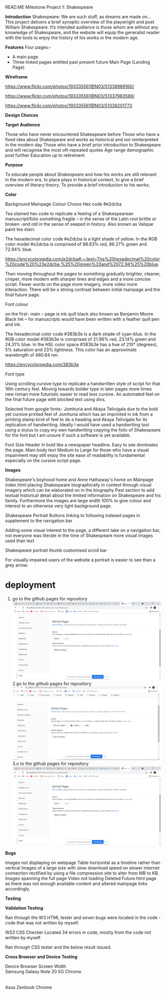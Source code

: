 READ.ME 
Milestone Project 1: Shakespeare

<strong>Introduction</strong>
Shakespeare: We are such stuff, as dreams are made on…
This project delivers a brief synoptic overview of the playwright and poet William Shakespeare. It’s intended audience is those whom are without any knowledge of Shakespeare, and the website will equip the generalist reader with the tools to enjoy the history of his works in the modern age. 

 <strong>Features</strong>
Four pages:-
-	A main page
-	Three linked pages entitled past present future 
Main Page (Landing Page)

 <strong>Wireframe</strong>

 https://www.flickr.com/photos/193335561@N03/51338989160/
 
 https://www.flickr.com/photos/193335561@N03/51337983586/
 
 https://www.flickr.com/photos/193335561@N03/51338201773
 
 <strong>Design Choices</strong>

 <strong>Target Audience</strong>

Those who have never encountered Shakespeare before
Those who have a fixed idea about Shakespeare and works as historical and not reinterpreted in the modern day
Those who have a brief prior introduction to Shakespeare and will recognise the most oft-repeated quotes
Age range demographic post further Education up to retirement

 <strong>Purpose </strong>

To educate people about Shakespeare and how his works are still relevant in the modern era, to place plays in historical context, to give a brief overview of literary theory. To provide a brief introduction to his works.  

 <strong>Color </strong>

Background Mainpage Colour Choice Hex code #e2dcba 

Tea stained hex code to replicate a feeling of a Shakespearean manuscript/folio something fragile – in the sense of the Latin root brittle or broken -and old in the sense of seeped in history.  Also known as Valspar paint tea stain:

The hexadecimal color code #e2dcba is a light shade of yellow. In the RGB color model #e2dcba is comprised of 88.63% red, 86.27% green and 72.94% blue.

https://encycolorpedia.com/e2dcba#:~:text=The%20hexadecimal%20color%20code%20%23e2dcba,%25%20green%20and%2072.94%25%20blue.

Then moving throughout the pages to something gradually brighter, cleaner, crisper, more modern with sharper lines and edges and a more concise script. Fewer words on the page more imagery, more video more interaction. There will be a strong contrast between initial mainpage and the final future page. 

Font colour

 on the first- main – page is ink quill black also known as Benjamin Moore Black Ink – for manuscripts would have been written with a feather quill pen and ink. 

 The hexadecimal color code #383b3e is a dark shade of cyan-blue. In the RGB color model #383b3e is comprised of 21.96% red, 23.14% green and 24.31% blue. In the HSL color space #383b3e has a hue of 210° (degrees), 5% saturation and 23% lightness. This color has an approximate wavelength of 480.84 nm.

 https://encycolorpedia.com/383b3e

Font type 

Using scrolling cursive type to replicate a handwritten style of script for that 16th century feel. Moving towards bolder type in later pages more times new roman more futuristic easier to read less cursive. An automated feel on the final future page with blocked text using divs. 

Selected from google fonts- Jomhuria and Akaya Telivigala due to the bold yet cursive printed feel of Jomhuria which has an imprinted in ink from  a printing stamp kind of feel to do a heading and Akaya Telivigala for its replication of handwriting. Ideally I would have used a handwriting tool using a stylus to copy my own handwriting copying the folio of Shakespeare for the font but I am unsure if such a software is yet available. 

Font Size
Header In bold like a newspaper headline. Easy to see dominates the page. 
Main body text Medium to Large for those who have a visual impairment may still enjoy the site ease of readability is fundamental especially on the cursive script page. 

 <strong>Images </strong>

Shakespeare's boyhood home and Anne Hathaway's home on Mainpage index.html placing Shakespeare biographically in context through visual imagery which can be elaborated on in the biography Past section to add textual historical detail about the limited information on Shakespeare and his family. Furthermore the images are large width 100% to give colour and interest to an otherwise very light background page. 

Shakespeare Portrait Buttons linking to following indexed pages in supplement to the navigation bar

Adding some visual interest to the page, a different take on a navigation bar, not everyone was literate in the time of Shakespeare more visual images used than text 

Shakespeare portrait thumb customised scroll bar 

For visually impaired users of the website a portrait is easier to see than a grey arrow. 


# deployment
1. go to the github pages for repository 
![deployment step1](https://github.com/85GLC85/shakespeare-m1/blob/main/assets/images/readme/deployment-step1.png)
2.go to the github pages for repository 
![deployment step2](https://github.com/85GLC85/shakespeare-m1/blob/main/assets/images/readme/deployment-step2.png)
3.o to the github pages for repository 
![deployment step3](https://github.com/85GLC85/shakespeare-m1/blob/main/assets/images/readme/deployment-step1.png)

 <strong>Bugs</strong>

Images not displaying on webpage
Table horizontal as a timeline rather than vertical 
Images of a large size with slow download speed on slower internet connection rectified by using a file compression site to alter from MB to KB. 
Images spanning the full page 
Video not loading
Deleted Future.html page as there was not enough available content and altered mainpage links accordingly.

<strong> Testing </strong>

<strong>Validation Testing</strong>

Ran through the W3 HTML tester and seven bugs were located in the code - code that was not written by myself.

WS3 CSS Checker
Located 34 errors in code, mostly from the code not written by myself. 

Ran through CSS tester and the below result issued.

<strong>Cross Browser and Device Testing </strong>

Device                         Browser       Screen Width
<br>Samsung Galaxy Note 20 5G      Chrome    </br>     
<br>Asus Zenbook                   Chrome    </br>
